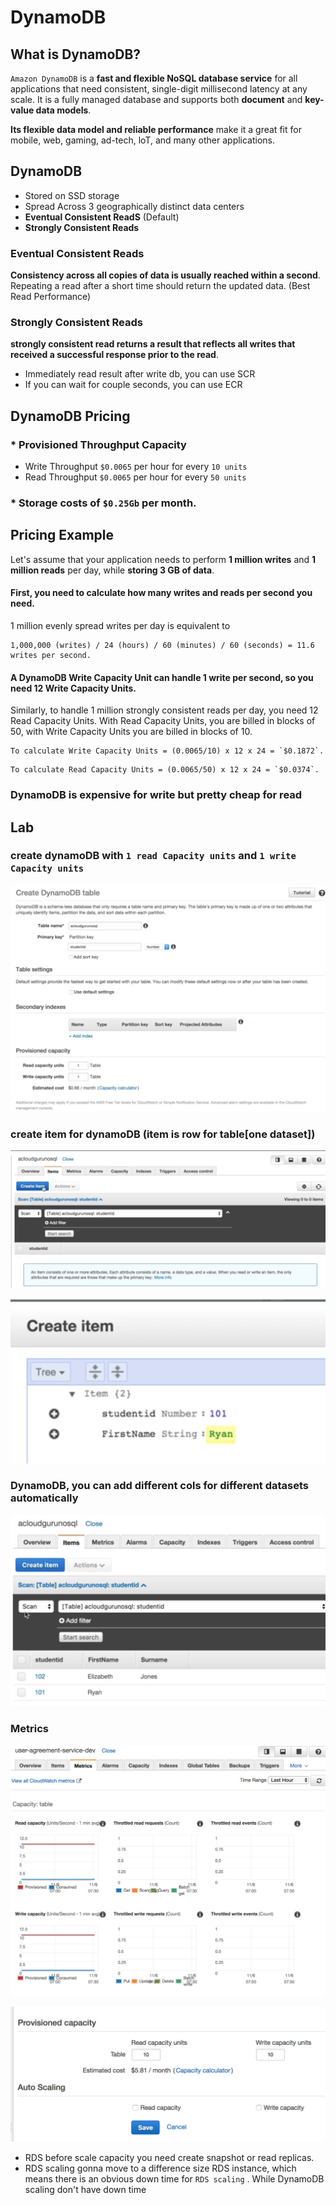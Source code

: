 # DynamoDB

## What is DynamoDB? 

`Amazon DynamoDB` is a **fast and flexible NoSQL database service** for all applications that need consistent, single-digit millisecond latency at any scale. It is a fully managed database and supports both **document** and **key-value data models**. 

**Its flexible data model and reliable performance** make it a great fit for mobile, web, gaming, ad-tech, loT, and many other applications. 


## DynamoDB 

* Stored on SSD storage 
* Spread Across 3 geographically distinct data centers 
* **Eventual Consistent ReadS** (Default) 
* **Strongly Consistent Reads** 

### Eventual Consistent Reads

**Consistency across all copies of data is usually reached within a second**. Repeating a read after a short time should return the updated data. (Best Read Performance) 

### Strongly Consistent Reads

**strongly consistent read returns a result that reflects all writes that received a successful response prior to the read**. 

* Immediately read result after write db, you can use SCR
* If you can wait for couple seconds, you can use ECR

## DynamoDB Pricing

### * Provisioned Throughput Capacity

* Write Throughput `$0.0065` per hour for every `10 units` 
* Read Throughput `$0.0065` per hour for every `50 units`

### * Storage costs of `$0.25Gb` per month. 


## Pricing Example 

Let's assume that your application needs to perform **1 million writes** and **1 million reads** per day, while **storing 3 GB of data**. 

#### First, you need to calculate how many writes and reads per second you need. 


1 million evenly spread writes per day is equivalent to 

```
1,000,000 (writes) / 24 (hours) / 60 (minutes) / 60 (seconds) = 11.6 writes per second.
```

#### A DynamoDB Write Capacity Unit can handle 1 write per second, so you need 12 Write Capacity Units. 

Similarly, to handle 1 million strongly consistent reads per day, you need 12 Read Capacity Units. With Read Capacity Units, you are billed in blocks of 50, with Write Capacity Units you are billed in blocks of 10. 


```
To calculate Write Capacity Units = (0.0065/10) x 12 x 24 = `$0.1872`. 
```

```
To calculate Read Capacity Units = (0.0065/50) x 12 x 24 = `$0.0374`.
```

### DynamoDB is expensive for write but pretty cheap for read

## Lab

### create dynamoDB with `1 read Capacity units` and `1 write Capacity units`

![Alt Image Text](images/4_1.jpg "body image")

### create item for dynamoDB  (item is row for table[one dataset])

![Alt Image Text](images/4_2.jpg "body image")

![Alt Image Text](images/4_3.jpg "body image")

### DynamoDB, you can add different cols for different datasets automatically 

![Alt Image Text](images/4_4.jpg "body image")

### Metrics

![Alt Image Text](images/4_5.jpg "body image")

![Alt Image Text](images/4_6.jpg "body image")

* RDS before scale capacity you need create snapshot or read replicas.
* RDS scaling gonna move to a difference size RDS instance, which means there is an obvious down time for `RDS scaling` . While DynamoDB scaling don't have down time




 